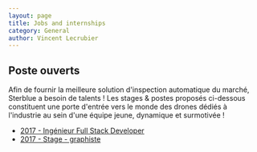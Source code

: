 ```yaml
---
layout: page
title: Jobs and internships
category: General
author: Vincent Lecrubier
---
```


Poste ouverts
--------------

Afin de fournir la meilleure solution d'inspection automatique du marché, Sterblue a besoin de talents ! Les stages & postes proposés ci-dessous constituent une porte d'entrée vers le monde des drones dédiés à l'industrie au sein d'une équipe jeune, dynamique et surmotivée !

  - [2017 - Ingénieur Full Stack Developer](/jobs/2017-10-12-position-full-stack-web-developer.md)
  - [2017 - Stage - graphiste](/jobs/2017-05-30-internship-graphist)
